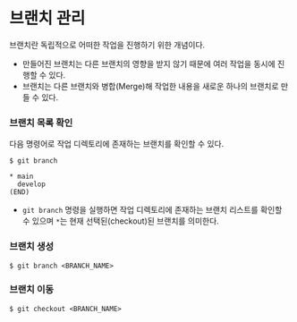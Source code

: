 # 브랜치 관리

브랜치란 독립적으로 어떠한 작업을 진행하기 위한 개념이다.

- 만들어진 브랜치는 다른 브랜치의 영향을 받지 않기 때문에 여러 작업을 동시에 진행할 수 있다.
- 브랜치는 다른 브랜치와 병합(Merge)해 작업한 내용을 새로운 하나의 브랜치로 만들 수 있다.

### 브랜치 목록 확인

다음 명령어로 작업 디렉토리에 존재하는 브랜치를 확인할 수 있다.

```git
$ git branch

* main
  develop
(END)
```

- `git branch` 명령을 실행하면 작업 디렉토리에 존재하는 브랜치 리스트를 확인할 수 있으며 `*`는 현재 선택된(checkout)된 브랜치를 의미한다.


### 브랜치 생성

```git
$ git branch <BRANCH_NAME>
```

### 브랜치 이동

```git
$ git checkout <BRANCH_NAME>
```
